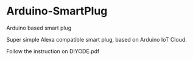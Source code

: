 # Arduino-SmartPlug
Arduino based smart plug 

Super simple Alexa compatible smart plug, based on Arduino IoT Cloud.

Follow the instruction on DIYODE.pdf

